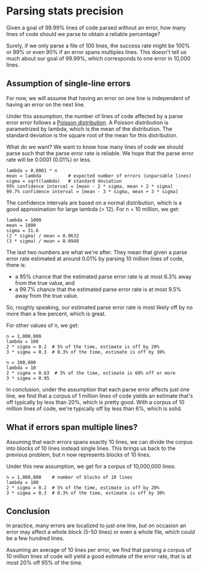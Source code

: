 Parsing stats precision
==

Given a goal of 99.99% lines of code parsed without an error, how many
lines of code should we parse to obtain a reliable percentage?

Surely, if we only parse a file of 100 lines, the success rate might be 100%
or 99% or even 90% if an error spans multiples lines. This doesn't
tell us much about our goal of 99.99%, which corresponds to one
error in 10,000 lines.

Assumption of single-line errors
--

For now, we will assume that having an error on one line is
independent of having an error on the next line.

Under this assumption, the number of lines of code affected by
a parse error error follows a [Poisson
distribution](https://en.wikipedia.org/wiki/Poisson_distribution).
A Poisson distribution is parametrized by lambda, which is the mean of
the distribution. The standard deviation is the square root of the
mean for this distribution.

What do we want? We want to know how many lines of code we should
parse such that the parse error rate is reliable.
We hope that the parse error rate will be 0.0001 (0.01%) or less.

```
lambda = 0.0001 * n
mean = lambda          # expected number of errors (unparsable lines)
sigma = sqrt(lambda)   # standard deviation
95% confidence interval = [mean - 2 * sigma, mean + 2 * sigma]
99.7% confidence interval = [mean - 3 * sigma, mean + 3 * sigma]
```

The confidence intervals are based on a normal distribution, which is
a good approximation for large lambda (> 12).
For n = 10 million, we get:

```
lambda = 1000
mean = 1000
sigma = 31.6
(2 * sigma) / mean = 0.0632
(3 * sigma) / mean = 0.0948
```
The last two numbers are what we're after. They mean that given a
parse error rate estimated at around 0.01% by parsing 10 million lines
of code, there is:
* a 95% chance that the estimated parse error rate is at most 6.3% away from
  the true value, and
* a 99.7% chance that the estimated parse error rate is at most 9.5%
  away from the true value.

So, roughly speaking, our estimated parse error rate is most likely
off by no more than a few percent, which is great.

For other values of n, we get:

```
n = 1,000,000
lambda = 100
2 * sigma = 0.2  # 5% of the time, estimate is off by 20%
3 * sigma = 0.3  # 0.3% of the time, estimate is off by 30%
```

```
n = 100,000
lambda = 10
2 * sigma = 0.63  # 5% of the time, estimate is 60% off or more
3 * sigma = 0.95
```

In conclusion, under the assumption that each parse error affects just one
line, we find that a corpus of 1 million lines of code yields an
estimate that's off typically by less than 20%, which is pretty good.
With a corpus of 10 million lines of code, we're typically off by less
than 6%, which is solid.

What if errors span multiple lines?
--

Assuming that each errors spans exactly 10 lines, we can divide the
corpus into blocks of 10 lines instead single lines. This brings us
back to the previous problem, but n now represents blocks of 10 lines.

Under this new assumption, we get for a corpus of 10,000,000 lines:
```
n = 1,000,000    # number of blocks of 10 lines
lambda = 100
2 * sigma = 0.2  # 5% of the time, estimate is off by 20%
3 * sigma = 0.3  # 0.3% of the time, estimate is off by 30%
```

Conclusion
--

In practice, many errors are localized to just one line, but on
occasion an error may affect a whole block (5-50 lines) or even a whole
file, which could be a few hundred lines.

Assuming an average of 10 lines per error, we find that parsing a
corpus of 10 million lines of code will yield a good estimate of the
error rate, that is at most 20% off 95% of the time.
